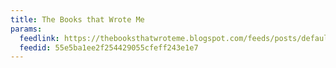 ```yaml
---
title: The Books that Wrote Me
params:
  feedlink: https://thebooksthatwroteme.blogspot.com/feeds/posts/default?alt=rss
  feedid: 55e5ba1ee2f254429055cfeff243e1e7
---
```

